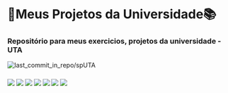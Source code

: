# 🎒Meus Projetos da Universidade📚
<h3>Repositório para meus exercicios, projetos da universidade - UTA</h3>
    <img src="https://img.shields.io/github/last-commit/LiedsonDelgado/school_projects-UTA?color=00ff64" alt="last_commit_in_repo/spUTA"/>
<h3>
      <img src="https://img.shields.io/badge/c-%2300599C.svg?style=for-the-badge&logo=c&logoColor=white"/>
      <img src="https://img.shields.io/badge/assembly%20script-%23000000.svg?style=for-the-badge&logo=assemblyscript&logoColor=white"/>
      <img src="https://img.shields.io/badge/html5-%23E34F26.svg?style=for-the-badge&logo=html5&logoColor=white"/>
      <img src="https://img.shields.io/badge/css3-%231572B6.svg?style=for-the-badge&logo=css3&logoColor=white"/>
      <img src="https://img.shields.io/badge/javascript-%23323330.svg?style=for-the-badge&logo=javascript&logoColor=%23F7DF1E"/>
      <img src="https://img.shields.io/badge/java-%23ED8B00.svg?style=for-the-badge&logo=openjdk&logoColor=white"/>
      <img src="https://img.shields.io/badge/MySQL-005C84?style=for-the-badge&logo=mysql&logoColor=white"/>
  </h3>
